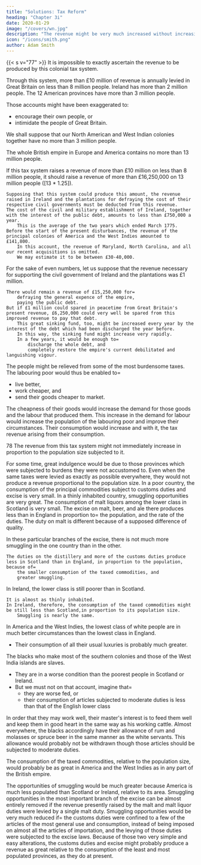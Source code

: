 ```yaml
---
title: "Solutions: Tax Reform"
heading: "Chapter 3i"
date: 2020-01-29
image: "/covers/wn.jpg"
description: "The revenue might be very much increased without increasing the burden on the people"
icon: "/icons/smith.png"
author: Adam Smith
---
```



{{< s v="77" >}} It is impossible to exactly ascertain the revenue to be produced by this colonial tax system.

Through this system, more than £10 million of revenue is annually levied in Great Britain on less than 8 million people.
    Ireland has more than 2 million people.
    The 12 American provinces have more than 3 million people.

Those accounts might have been exaggerated to:
- encourage their own people, or
- intimidate the people of Great Britain.

We shall suppose that our North American and West Indian colonies together have no more than 3 million people.

The whole British empire in Europe and America contains no more than 13 million people.

If this tax system raises a revenue of more than £10 million on less than 8 million people, it should raise a revenue of more than £16,250,000 on 13 million people ([13 * 1.25]).

    Supposing that this system could produce this amount, the revenue raised in Ireland and the plantations for defraying the cost of their respective civil governments must be deducted from this revenue.
    The cost of the civil and military establishment of Ireland, together with the interest of the public debt, amounts to less than £750,000 a year.
        This is the average of the two years which ended March 1775.
    Before the start of the present disturbances, the revenue of the principal colonies of America and the West Indies amounted to £141,800.
        In this account, the revenue of Maryland, North Carolina, and all our recent acquisitions is omitted.
        We may estimate it to be between £30-40,000.

For the sake of even numbers, let us suppose that the revenue necessary for supporting the civil government of Ireland and the plantations was £1 million.

    There would remain a revenue of £15,250,000 for= 
        defraying the general expence of the empire,
        paying the public debt.
    But if £1 million could spared in peacetime from Great Britain's present revenue, £6,250,000 could very well be spared from this improved revenue to pay that debt.
        This great sinking fund, too, might be increased every year by the interest of the debt which had been discharged the year before.
        In this way, the sinking fund might increase very rapidly.
        In a few years, it would be enough to= 
            discharge the whole debt, and
            completely restore the empire's current debilitated and languishing vigour.

The people might be relieved from some of the most burdensome taxes. The labouring poor would thus be enabled to= 
- live better,
- work cheaper, and
- send their goods cheaper to market.

The cheapness of their goods would increase the demand for those goods and the labour that produced them. This increase in the demand for labour would increase the population of the labouring poor and improve their circumstances. Their consumption would increase and with it, the tax revenue arising from their consumption.


78 The revenue from this tax system might not immediately increase in proportion to the population size subjected to it.

For some time, great indulgence would be due to those provinces which were subjected to burdens they were not accustomed to.
    Even when the same taxes were levied as exactly as possible everywhere, they would not produce a revenue proportional to the population size.
In a poor country, the consumption of the principal commodities subject to customs duties and excise is very small.
    In a thinly inhabited country, smuggling opportunities are very great.
The consumption of malt liquors among the lower class in Scotland is very small.
    The excise on malt, beer, and ale there produces less than in England in proportion to= 
        the population, and
        the rate of the duties.
            The duty on malt is different because of a supposed difference of quality.

In these particular branches of the excise, there is not much more smuggling in the one country than in the other.

    The duties on the distillery and more of the customs duties produce less in Scotland than in England, in proportion to the population, because of= 
        the smaller consumption of the taxed commodities, and
        greater smuggling.

In Ireland, the lower class is still poorer than in Scotland.

    It is almost as thinly inhabited.
    In Ireland, therefore, the consumption of the taxed commodities might be still less than Scotland,in proportion to its population size.
        Smuggling is nearly the same.

In America and the West Indies, the lowest class of white people are in much better circumstances than the lowest class in England.
- Their consumption of all their usual luxuries is probably much greater.

The blacks who make most of the southern colonies and those of the West India islands are slaves.
- They are in a worse condition than the poorest people in Scotland or Ireland.
- But we must not on that account, imagine that= 
  - they are worse fed, or
  - their consumption of articles subjected to moderate duties is less than that of the English lower class

In order that they may work well, their master's interest is to feed them well and keep them in good heart in the same way as his working cattle.
Almost everywhere, the blacks accordingly have their allowance of rum and molasses or spruce beer in the same manner as the white servants.
    This allowance would probably not be withdrawn though those articles should be subjected to moderate duties.

The consumption of the taxed commodities, relative to the population size, would probably be as great in America and the West Indies as in any part of the British empire.

The opportunities of smuggling would be much greater because America is much less populated than Scotland or Ireland, relative to its area.
Smuggling opportunities in the most important branch of the excise can be almost entirely removed if the revenue presently raised by the malt and malt liquor duties were levied by a single malt duty.
    Smuggling opportunities would be very much reduced if= 
        the customs duties were confined to a few of the articles of the most general use and consumption, instead of being imposed on almost all the articles of importation, and
        the levying of those duties were subjected to the excise laws.
Because of those two very simple and easy alterations, the customs duties and excise might probably produce a revenue as great relative to the consumption of the least and most populated provinces, as they do at present.

